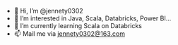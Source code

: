 - 👋 Hi, I’m @jennety0302
- 👀 I’m interested in Java, Scala, Databricks, Power BI...
- 🌱 I’m currently learning Scala on Databricks
- 📫 Mail me via jennety0302@163.com

<!---
jennety0302/jennety0302 is a ✨ special ✨ repository because its `README.md` (this file) appears on your GitHub profile.
You can click the Preview link to take a look at your changes.
--->
